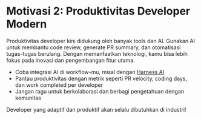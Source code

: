 # Motivasi 2: Produktivitas Developer Modern

Produktivitas developer kini didukung oleh banyak tools dan AI. Gunakan AI untuk membantu code review, generate PR summary, dan otomatisasi tugas-tugas berulang. Dengan memanfaatkan teknologi, kamu bisa lebih fokus pada inovasi dan pengembangan fitur utama.

- Coba integrasi AI di workflow-mu, misal dengan [Harness AI](https://developer.harness.io/docs/code-repository/pull-requests/aida-code-pr)
- Pantau produktivitas dengan metrik seperti PR velocity, coding days, dan work completed per developer
- Jangan ragu untuk berkolaborasi dan berbagi pengetahuan dengan komunitas

Developer yang adaptif dan produktif akan selalu dibutuhkan di industri!
